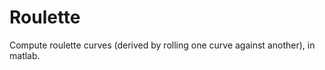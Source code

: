 Roulette
========

Compute roulette curves (derived by rolling one curve against another), in matlab.
